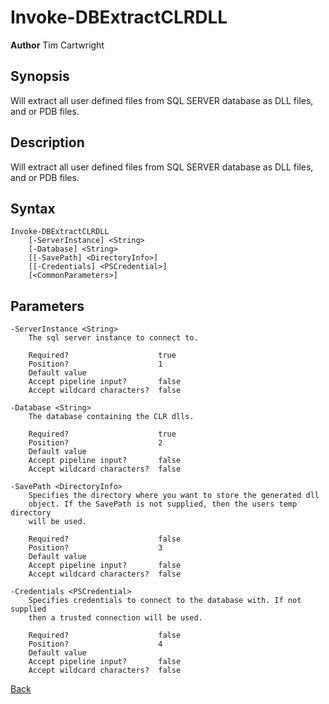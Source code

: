 # Invoke-DBExtractCLRDLL
**Author** Tim Cartwright

## Synopsis
Will extract all user defined files from SQL SERVER database as DLL files, and or PDB files. 

## Description
Will extract all user defined files from SQL SERVER database as DLL files, and or PDB files. 

## Syntax
    Invoke-DBExtractCLRDLL 
        [-ServerInstance] <String> 
        [-Database] <String> 
        [[-SavePath] <DirectoryInfo>] 
        [[-Credentials] <PSCredential>] 
        [<CommonParameters>]

## Parameters
    -ServerInstance <String>
        The sql server instance to connect to.

        Required?                    true
        Position?                    1
        Default value                
        Accept pipeline input?       false
        Accept wildcard characters?  false

    -Database <String>
        The database containing the CLR dlls.

        Required?                    true
        Position?                    2
        Default value                
        Accept pipeline input?       false
        Accept wildcard characters?  false

    -SavePath <DirectoryInfo>
        Specifies the directory where you want to store the generated dll 
		object. If the SavePath is not supplied, then the users temp directory 
		will be used.

        Required?                    false
        Position?                    3
        Default value                
        Accept pipeline input?       false
        Accept wildcard characters?  false

    -Credentials <PSCredential>
        Specifies credentials to connect to the database with. If not supplied 
		then a trusted connection will be used.

        Required?                    false
        Position?                    4
        Default value                
        Accept pipeline input?       false
        Accept wildcard characters?  false

[Back](/README.md)